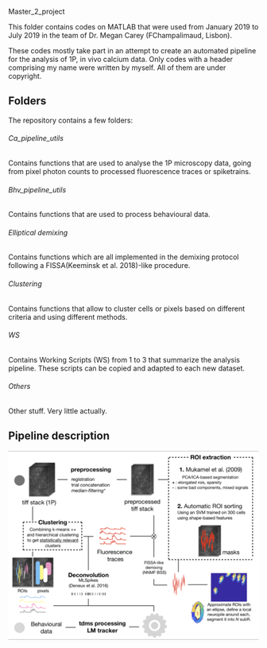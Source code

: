 Master_2_project

This folder contains codes on MATLAB that were used from January 2019 to July 2019
in the team of Dr. Megan Carey (FChampalimaud, Lisbon). 

These codes mostly take part in an attempt to create an automated pipeline for the analysis of 1P, in vivo calcium data.
Only codes with a header comprising my name were written by myself. All of them are under copyright. 


## Folders

The repository contains a few folders: 

###### Ca_pipeline_utils 
Contains functions that are used to analyse the 1P microscopy data, going from pixel photon counts to processed fluorescence traces or spiketrains. 
###### Bhv_pipeline_utils
Contains functions that are used to process behavioural data.
###### Elliptical demixing
Contains functions which are all implemented in the demixing protocol following a FISSA(Keeminsk et al. 2018)-like procedure. 
###### Clustering
Contains functions that allow to cluster cells or pixels based on different criteria and using different methods.
###### WS 
Contains Working Scripts (WS) from 1 to 3 that summarize the analysis pipeline. These scripts can be copied and adapted to each new dataset. 
###### Others
Other stuff. Very little actually. 


## Pipeline description

![image](https://github.com/LeonardDupont/Master_2_project/blob/master/Pipeline.png)
      
